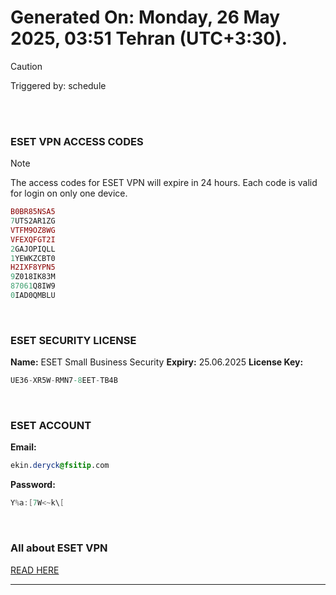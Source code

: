 # Generated On: Monday, 26 May 2025, 03:51 Tehran (UTC+3:30).

> [!CAUTION]
> Triggered by: schedule

<br><br>

### ESET VPN ACCESS CODES

> [!NOTE]
> The access codes for ESET VPN will expire in 24 hours.
> Each code is valid for login on only one device.

```ruby
B0BR85NSA5
7UTS2AR1ZG
VTFM9OZ8WG
VFEXQFGT2I
2GAJOPIQLL
1YEWKZCBT0
H2IXF8YPN5
9Z018IK83M
87061Q8IW9
0IAD0QMBLU
```

<br>

### ESET SECURITY LICENSE

**Name:** ESET Small Business Security
**Expiry:** 25.06.2025
**License Key:**

```POV-Ray SDL
UE36-XR5W-RMN7-8EET-TB4B
```

<br>

### ESET ACCOUNT

**Email:**

```CSS
ekin.deryck@fsitip.com
```

**Password:**

```POV-Ray SDL
Y%a:[7W<~k\[
```

<br>

### All about ESET VPN

[READ HERE](https://t.me/F_NiREvil/2113)

---

<br><br>

